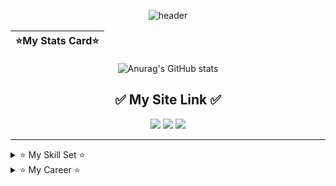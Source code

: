 <div align="center">

![header](https://capsule-render.vercel.app/api?type=waving&height=220&color=timeGradient&text=Abeul's%20Github&section=header&textBg=false&fontSize=45&fontAlignY=40)

  
|⭐My Stats Card⭐|
|:---:|
![Anurag's GitHub stats](https://github-readme-stats.vercel.app/api?username=JeongHyeon-Jo&show_icons=true&theme=highcontrast)

</div> </div>


<div align="center">

## ✅ My Site Link ✅

<a href="https://blog.naver.com/abeul_dv" target="_blank"><img src="https://img.shields.io/badge/네이버 블로그-03C75A?style=flat&logo=naver&logoColor=FFFFFF"/></a>
<a href="https://velog.io/@abeul25/posts" target="_blank"><img src="https://img.shields.io/badge/벨로그-20C997?style=flat&logo=velog&logoColor=FFFFFF"/></a>
<a href="https://www.youtube.com/@Abeul_" target="_blank"><img src="https://img.shields.io/badge/유튜브-FF0000?style=flat&logo=youtube&logoColor=FFFFFF"/></a>

---

</div>

<details>
  <summary> ⭐ My Skill Set ⭐ </summary>
  <div markdown="1">

<div align="center">
  
  ## ⭐My Skill Set⭐

  </td><td valign="top">

  <br/>

### Language  
<div align="center">  
<a href="https://kotlinlang.org/" target="_blank"><img style="margin: 10px" src="https://profilinator.rishav.dev/skills-assets/kotlinlang-icon.svg" alt="Kotlin" height="50" /></a>  
<a href="https://dart.dev/" target="_blank"><img style="margin: 10px" src="https://profilinator.rishav.dev/skills-assets/dartlang-icon.svg" alt="Dart" height="50" /></a>
</div>  

### Can Use  
<div align="center">  
<a href="https://www.cprogramming.com/" target="_blank"><img style="margin: 10px" src="https://profilinator.rishav.dev/skills-assets/c-original.svg" alt="C" height="50" /></a>  
<a href="https://www.cplusplus.com/" target="_blank"><img style="margin: 10px" src="https://profilinator.rishav.dev/skills-assets/cplusplus-original.svg" alt="C++" height="50" /></a>  
<a href="https://docs.microsoft.com/en-us/dotnet/csharp/" target="_blank"><img style="margin: 10px" src="https://profilinator.rishav.dev/skills-assets/csharp-original.svg" alt="C#" height="50" /></a>
<br/>
<a href="https://www.java.com/" target="_blank"><img style="margin: 10px" src="https://profilinator.rishav.dev/skills-assets/java-original-wordmark.svg" alt="Java" height="50" /></a>  
</div>

</td><td valign="top" width="33%">

### Can Program  
<div align="center">  
<a href="https://www.android.com/intl/en_in/" target="_blank"><img style="margin: 10px" src="https://profilinator.rishav.dev/skills-assets/android-original-wordmark.svg" alt="Android" height="50" /></a>  
<a href="https://flutter.dev/" target="_blank"><img style="margin: 10px" src="https://profilinator.rishav.dev/skills-assets/flutterio-icon.svg" alt="Flutter" height="50" /></a> 
</div>
<a href="https://www.vegascreativesoftware.com/kr/" target="_blank"><img style="margin: 10px" src="https://www.cybermania.ws/wp-content/uploads/Vegas.png" alt="Vegas" height="50" /></a>  
<a href="https://www.adobe.com/in/products/photoshop.html" target="_blank"><img style="margin: 10px" src="https://profilinator.rishav.dev/skills-assets/photoshop-plain.svg" alt="Photoshop" height="50" /></a>  
</div>

</td></tr></table> 
<br/> 
<br/>

<div align="center"> 
  
![Top Langs](https://github-readme-stats.vercel.app/api/top-langs/?username=JeongHyeon-Jo&layout=compact)

</div>


</td></table>


<br/>
<br/>
</div>
</div>  
</details>


<details>
  <summary> ⭐ My Career ⭐ </summary>
  <div markdown="1">

<div align="center">
  
  ## ⭐My Career⭐

  </td><td valign="top">

  <br/>

  ![alice logo](https://postfiles.pstatic.net/MjAyNDA2MjFfMjAx/MDAxNzE4OTY2NjU3OTcw.kGF5O8BL8RyVO-SpAdppAW8ZKMkOnxmivY52o0NHCWog.vko1D8yL0EHgnlQlEkC8l0MJQuqh3_cGWDwT2cj8Bk4g.PNG/%EC%97%98%EB%A6%AC%EC%8A%A4_300.png?type=w966)
  ### 엘리스트랙 Flutter 앱개발트랙
  ##### 2024-07-01 ~ 2024-12-09
  ##### 최우수(1등) 수료

---

  ### ⭐My certificate⭐
  ##### 정보처리기능사 (2019-12-26)
